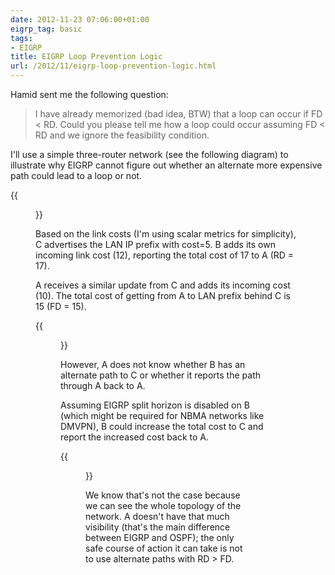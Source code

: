 ```yaml
---
date: 2012-11-23 07:06:00+01:00
eigrp_tag: basic
tags:
- EIGRP
title: EIGRP Loop Prevention Logic
url: /2012/11/eigrp-loop-prevention-logic.html
---
```

Hamid sent me the following question:

> I have already memorized (bad idea, BTW) that a loop can occur if FD < RD. Could you please tell me how a loop could occur assuming FD < RD and we ignore the feasibility condition.

I'll use a simple three-router network (see the following diagram) to illustrate why EIGRP cannot figure out whether an alternate more expensive path could lead to a loop or not.
<!--more-->
{{<figure src="/2012/11/s400-EIGRP_baseline.png">}}

Based on the link costs (I'm using scalar metrics for simplicity), C advertises the LAN IP prefix with cost=5. B adds its own incoming link cost (12), reporting the total cost of 17 to A (RD = 17).

A receives a similar update from C and adds its incoming cost (10). The total cost of getting from A to LAN prefix behind C is 15 (FD = 15).

{{<figure src="/2012/11/s400-EIGRP_update.png">}}

However, A does not know whether B has an alternate path to C or whether it reports the path through A back to A.

Assuming EIGRP split horizon is disabled on B (which might be required for NBMA networks like DMVPN), B could increase the total cost to C and report the increased cost back to A.

{{<figure src="/2012/11/s400-EIGRP_loop.png">}}

We know that's not the case because we can see the whole topology of the network. A doesn't have that much visibility (that's the main difference between EIGRP and OSPF); the only safe course of action it can take is not to use alternate paths with RD > FD.
